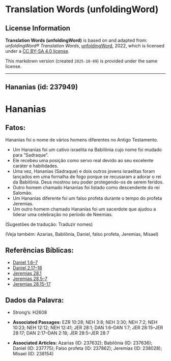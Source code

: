 # Translation Words (unfoldingWord)

## License Information

**Translation Words (unfoldingWord)** is based on and adapted from: _unfoldingWord® Translation Words_, [unfoldingWord](https://unfoldingword.org/utw), 2022, which is licensed under a [CC BY-SA 4.0 license](https://creativecommons.org/licenses/by-sa/4.0/legalcode.en).

This markdown version (created `2025-10-09`) is provided under the same license.



--------------------------------

## Hananias (id: 237949)

Hananias
========

Fatos:
------

Hananias foi o nome de vários homens diferentes no Antigo Testamento.

* Um Hananias foi um cativo israelita na Babilônia cujo nome foi mudado para “Sadraque”.
* Ele recebeu uma posição como servo real devido ao seu excelente caráter e habilidades.
* Uma vez, Hananias (Sadraque) e dois outros jovens israelitas foram lançados em uma fornalha de fogo porque se recusaram a adorar o rei da Babilônia. Deus mostrou seu poder protegendo\-os de serem feridos.
* Outro homem chamado Hananias foi listado como descendente do rei Salomão.
* Um Hananias diferente foi um falso profeta durante o tempo do profeta Jeremias.
* Um outro homem chamado Hananias foi um sacerdote que ajudou a liderar uma celebração no período de Neemias.

(Sugestões de tradução: Traduzir nomes)

(Veja também: Azarias, Babilônia, Daniel, falso profeta, Jeremias, Misael)

Referências Bíblicas:
---------------------

* [Daniel 1\.6–7](https://ref.ly/Dan1:6-Dan1:7)
* [Daniel 2\.17–18](https://ref.ly/Dan2:17-Dan2:18)
* [Jeremias 28\.1](https://ref.ly/Jer28:1)
* [Jeremias 28\.5–7](https://ref.ly/Jer28:5-Jer28:7)
* [Jeremias 28\.15–17](https://ref.ly/Jer28:15-Jer28:17)

Dados da Palavra:
-----------------

* Strong’s: H2608

* **Associated Passages:** EZR 10:28; NEH 3:8; NEH 3:30; NEH 7:2; NEH 10:23; NEH 12:12; NEH 12:41; JER 28:1; DAN 1:6–DAN 1:7; JER 28:15–JER 28:17; DAN 2:17–DAN 2:18; JER 28:5–JER 28:7
* **Associated Articles:** Azarias (ID: 237632); Babilônia (ID: 237636); Daniel (ID: 237775); Falso profeta (ID: 237862); Jeremias (ID: 238028); Misael (ID: 238154)

